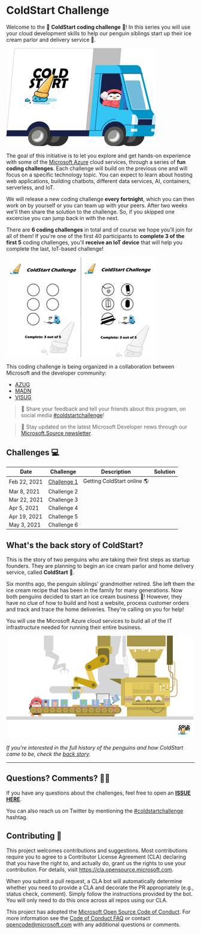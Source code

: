 # ColdStart Challenge

Welcome to the 🧊 **ColdStart coding challenge** 🧊! In this series you will use your cloud development skills to help our penguin siblings start up their ice cream parlor and delivery service 🍨.

![Cold Start Logo](./assets/COLDSTART-TRUCK-400x300.png)

The goal of this initiative is to let you explore and get hands-on experience with some of the [Microsoft Azure](https://azure.com) cloud services, through a series of **fun coding challenges**. 
Each challenge will build on the previous one and will focus on a specific technology topic. You can expect to learn about hosting web applications, building chatbots, different data services, AI, containers, serverless, and IoT.

We will release a new coding challenge **every fortnight**, which you can then work on by yourself or you can team up with your peers. After two weeks we'll then share the solution to the challenge. So, if you skipped one excercise you can jump back in with the next. 

There are **6 coding challenges** in total and of course we hope you'll join for all of them! If you're one of the first 40 participants to **complete 3 of the first 5** coding challenges, you'll **receive an IoT device** that will help you complete the last, IoT-based challenge!

![Stamp card](./assets/COLDSTART-STAMP-CARD-BOTH-400x267.png)

This coding challenge is being organized in a collaboration between Microsoft and the developer community:

* [AZUG](https://azug.be)
* [MADN](https://madn.be)
* [VISUG](https://visug.be)


> 📣 Share your feedback and tell your friends about this program, on social media [\#coldstartchallenge](https://twitter.com/search?q=%23coldstartchallenge)!

> 📰 Stay updated on the latest Microsoft Developer news through our [Microsoft.Source newsletter](https://azure.microsoft.com/en-us/resources/join-the-azure-developer-community/).

## <a name="challenges"></a>Challenges 💻

| Date | Challenge | Description | Solution |
| ---- | --------- | ----------- | -------- |
| Feb 22, 2021 | [Challenge 1](./challenges/challenge1/README.md) | Getting ColdStart online 🌎 | |
| Mar 8, 2021 | Challenge 2 |  | |
| Mar 22, 2021 | Challenge 3 |  | |
| Apr 5, 2021 | Challenge 4 |  | |
| Apr 19, 2021 | Challenge 5 |  | |
| May 3, 2021 | Challenge 6 |  | |

## <a name="backstory"></a>What's the back story of ColdStart?

This is the story of two penguins who are taking their first steps as startup founders. They are planning to begin an ice cream parlor and home delivery service, called **ColdStart** 🍨.

Six months ago, the penguin siblings' grandmother retired. She left them the ice cream recipe that has been in the family for many generations. Now both penguins decided to start an ice cream business 🍧! However, they have no clue of how to build and host a website, process customer orders and track and trace the home deliveries. They're calling on you for help!

You will use the Microsoft Azure cloud services to build all of the IT infrastructure needed for running their entire business. 

![](./assets/COLDSTART-INSIDE-FACTORY2-500x275.png)

*If you're interested in the full history of the penguins and how ColdStart came to be, check the [back story](./BackStory.md).*

---

## Questions? Comments? 🙋‍♀️

If you have any questions about the challenges, feel free to open an **[ISSUE HERE](https://github.com/ColdStart-Challenge/ColdStart-Challenge-2021/issues/new/choose)**.

You can also reach us on Twitter by mentioning the [\#coldstartchallenge](https://twitter.com/search?q=%23coldstartchallenge) hashtag.

## Contributing 🚩

This project welcomes contributions and suggestions. Most contributions require you to agree to a Contributor License Agreement (CLA) declaring that you have the right to, and actually do, grant us the rights to use your contribution. For details, visit https://cla.opensource.microsoft.com.

When you submit a pull request, a CLA bot will automatically determine whether you need to provide a CLA and decorate the PR appropriately (e.g., status check, comment). Simply follow the instructions provided by the bot. You will only need to do this once across all repos using our CLA.

This project has adopted the [Microsoft Open Source Code of Conduct](https://opensource.microsoft.com/codeofconduct/). For more information see the [Code of Conduct FAQ](https://opensource.microsoft.com/codeofconduct/faq/) or contact [opencode@microsoft.com](mailto:opencode@microsoft.com) with any additional questions or comments.
